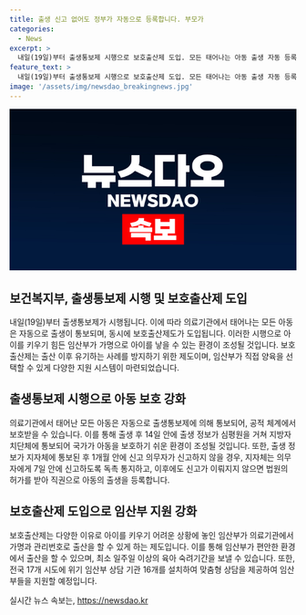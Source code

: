 ```yaml
---
title: 출생 신고 없어도 정부가 자동으로 등록합니다. 부모가
categories:
  - News
excerpt: >
  내일(19일)부터 출생통보제 시행으로 보호출산제 도입. 모든 태어나는 아동 출생 자동 등록, 임산부 가명으로 출산 가능. 의료기관에서 출생 정보를 심평원에 14일 안에 통보, 지자체는 의무자에게 신고 요구. 보호출산제는 어려움을 겪는 임산부를 위해 도입되며, 17개 시도에 상담 기관 16곳 설치 예정. 출산 후 1주일 이상 양육 의무화, 위기 상황 시 상담전화(1308) 상시 운영 및 긴급출동 지원.
feature_text: >
  내일(19일)부터 출생통보제 시행으로 보호출산제 도입. 모든 태어나는 아동 출생 자동 등록, 임산부 가명으로 출산 가능. 의료기관에서 출생 정보를 심평원에 14일 안에 통보, 지자체는 의무자에게 신고 요구. 보호출산제는 어려움을 겪는 임산부를 위해 도입되며, 17개 시도에 상담 기관 16곳 설치 예정. 출산 후 1주일 이상 양육 의무화, 위기 상황 시 상담전화(1308) 상시 운영 및 긴급출동 지원.
image: '/assets/img/newsdao_breakingnews.jpg'
---
```


<p><img src="/assets/img/newsdao_breakingnews.jpg" alt="firstkoreanews 속보" /></p>

<h2 data-ke-size="size26">보건복지부, 출생통보제 시행 및 보호출산제 도입</h2>

<p data-ke-size="size16">내일(19일)부터 출생통보제가 시행됩니다. 이에 따라 의료기관에서 태어나는 모든 아동은 자동으로 출생이 통보되며, 동시에 보호출산제도가 도입됩니다. 이러한 시행으로 아이를 키우기 힘든 임산부가 가명으로 아이를 낳을 수 있는 환경이 조성될 것입니다. 보호 출산제는 출산 이후 유기하는 사례를 방지하기 위한 제도이며, 임산부가 직접 양육을 선택할 수 있게 다양한 지원 시스템이 마련되었습니다.</p>

<h2 data-ke-size="size26">출생통보제 시행으로 아동 보호 강화</h2>

<p data-ke-size="size16">의료기관에서 태어난 모든 아동은 자동으로 출생통보제에 의해 통보되어, 공적 체계에서 보호받을 수 있습니다. 이를 통해 출생 후 14일 안에 출생 정보가 심평원을 거쳐 지방자치단체에 통보되어 국가가 아동을 보호하기 쉬운 환경이 조성될 것입니다. 또한, 출생 정보가 지자체에 통보된 후 1개월 안에 신고 의무자가 신고하지 않을 경우, 지자체는 의무자에게 7일 안에 신고하도록 독촉 통지하고, 이후에도 신고가 이뤄지지 않으면 법원의 허가를 받아 직권으로 아동의 출생을 등록합니다.</p>

<h2 data-ke-size="size26">보호출산제 도입으로 임산부 지원 강화</h2>

<p data-ke-size="size16">보호출산제는 다양한 이유로 아이를 키우기 어려운 상황에 놓인 임산부가 의료기관에서 가명과 관리번호로 출산을 할 수 있게 하는 제도입니다. 이를 통해 임산부가 편안한 환경에서 출산을 할 수 있으며, 최소 일주일 이상의 육아 숙려기간을 보낼 수 있습니다. 또한, 전국 17개 시도에 위기 임산부 상담 기관 16개를 설치하여 맞춤형 상담을 제공하여 임산부들을 지원할 예정입니다.</p>
실시간 뉴스 속보는, <a href="https://newsdao.kr" rel="dofollow">https://newsdao.kr</a>


